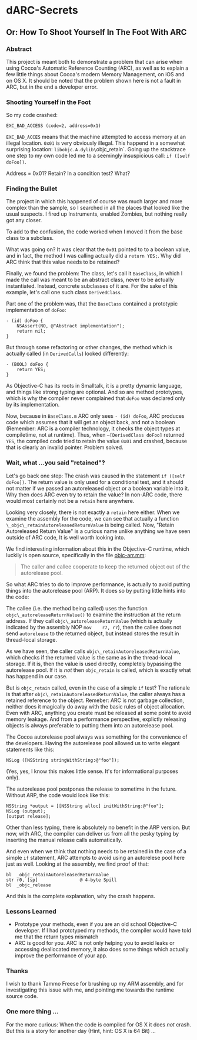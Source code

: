 # dARC-Secrets

## Or: How To Shoot Yourself In The Foot With ARC

### Abstract

This project is meant both to demonstrate a problem that can arise when using Cocoa's Automatic Reference Counting (ARC), as well as to explain a few little things about Cocoa's modern Memory Management, on iOS and on OS X.
It should be noted that the problem shown here is not a fault in ARC, but in the end a developer error.

### Shooting Yourself in the Foot

So my code crashed:

	EXC_BAD_ACCESS (code=2, address=0x1)

`EXC_BAD_ACCES` means that the machine attempted to access memory at an illegal location. `0x01` is very obviously illegal.
This happend in a somewhat surprising location: `libobjc.A.dylib\`objc\_retain\`. Going up the stacktrace one step to my own code led me to a seemingly insuspicious call: `if ([self doFoo])`.

Address = 0x01? Retain? In a condition test? What?

### Finding the Bullet

The project in which this happened of course was much larger and more complex than the sample, so I searched in all the places that looked like the usual suspects. I fired up Instruments, enabled Zombies, but nothing really got any closer.

To add to the confusion, the code worked when I moved it from the base class to a subclass. 

What was going on? It was clear that the `0x01` pointed to to a boolean value, and in fact, the method I was calling actually did a `return YES;`. Why did ARC think that this value needs to be retained?

Finally, we found the problem: The class, let's call it `BaseClass`, in which I made the call was meant to be an abstract class, never to be actually instantiated. Instead, concrete subclasses of it are. For the sake of this example, let's call one such class `DerivedClass`.

Part one of the problem was, that the `BaseClass` contained a prototypic implementation of `doFoo`:

	- (id) doFoo {
		NSAssert(NO, @"Abstract implementation");
		return nil;
	}

But through some refactoring or other changes, the method which is actually called (in `DerivedCalls`) looked differently:

	- (BOOL) doFoo {
		return YES;
	}

As Objective-C has its roots in Smalltalk, it is a pretty dynamic language, and things like strong typing are optional. And so are method prototypes, which is why the compiler never complained that `doFoo` was declared only by its implementation.

Now, because in `BaseClass.m` ARC only sees `- (id) doFoo`, ARC produces code which assumes that it will get an object back, and not a boolean (Remember: ARC is a compiler technology, it checks the object types at compiletime, not at runtime). Thus, when `–[DerivedClass doFoo]` returned `YES`, the compiled code tried to retain the value `0x01` and crashed, because that is clearly an invalid pointer. Problem solved.

### Wait, what …you said "retained"?

Let's go back one step: The crash was caused in the statement `if ([self doFoo])`. The return value is only used for a conditional test, and it should not matter if we passed an autoreleased object or a boolean variable into it. Why then does ARC even try to retain the value? In non-ARC code, there would most certainly not be a `retain` here anywhere.

Looking very closely, there is not exactly a `retain` here either. When we examine the assembly for the code, we can see that actually a function `\_objc\_retainAutoreleasedReturnValue` is being called. Now, "Retain Autoreleased Return Value" is a curious name unlike anything we have seen outside of ARC code, It is well worth looking into.

We find interesting information about this in the Objective-C runtime, which luckily is open source, specifically in the file [objc-arr.mm](http://www.opensource.apple.com/source/objc4/objc4-493.11/runtime/objc-arr.mm "objc-arr.mm"):

>  The caller and callee cooperate to keep the returned object  out of the autorelease pool.

So what ARC tries to do to improve performance, is actually to avoid putting things into the autorelease pool (ARP). It does so by putting little hints into the code:

The callee (i.e. the method being called) uses the function `objc\_autoreleaseReturnValue()` to examine the instruction at the return address. If they call `objc\_autoreleaseReturnValue` (which is actually indicated by the assembly NOP `mov	r7, r7`), then the callee does not send `autorelease` to the returned object, but instead stores the result in thread-local storage.

As we have seen, the caller calls `objc\_retainAutoreleasedReturnValue`, which checks if the returned value is the same as in the thread-local storage. If it is, then the value is used directly, completely bypassing the autorelease pool. If it is _not_ then `objc_retain` is called, which is exactly what has happend in our case.

But is `objc_retain` called, even in the case of a simple `if` test? The rationale is that after `objc\_retainAutoreleasedReturnValue`, the caller always has a retained reference to the object. Remeber: ARC is not garbage collection, neither does it magically do away with the basic rules of object allocation. Even with ARC, anything you create must be released at some point to avoid memory leakage. And from a performance perspective, explictly releasing objects is  always preferable to putting them into an autorelease pool.

The Cocoa autorelease pool always was something for the convenience of the developers. Having the autorelease pool allowed us to write elegant statements like this:

	NSLog ([NSString stringWithString:@"foo"]);

(Yes, yes, I know this makes little sense. It's for informational purposes only).

The autorelease pool postpones the release to sometime in the future. Without ARP, the code would look like this:

	NSString *output = [[NSString alloc] initWithString:@"foo"];
	NSLog (output);
	[output release];

Other than less typing, there is absolutely no benefit in the ARP version. But now, with ARC, the compiler can deliver us from all the pesky typing by inserting the manual release calls automatically. 

And even when we think that nothing needs to be retained in the case of a simple `if` statement, ARC attempts to avoid using an autorelese pool here just as well. Looking at the assembly, we find proof of that:

	bl	_objc_retainAutoreleasedReturnValue
	str	r0, [sp]                @ 4-byte Spill
	bl	_objc_release

And this is the complete explanation, why the crash happens.

### Lessons Learned

* Prototype your methods, even if you are an old school Objective-C developer. If I had prototyped my methods, the compiler would have told me that the return types mismatch
* ARC is good for you. ARC is not only helping you to avoid leaks or accessing deallocated memory, it also does some things which actually improve the performance of your app.

### Thanks 

I wish to thank Tammo Freese for brushing up my ARM assembly, and for investigating this issue with me, and pointing me towards the runtime source code.

### One more thing …

For the more curious: When the code is compiled for OS X it does _not_ crash. But this is a story for another day (Hint, hint: OS X is 64 Bit) … 
